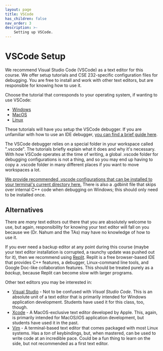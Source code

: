 ```yaml
---
layout: page
title: VSCode
has_children: false
nav_order: 3
description: >-
    Setting up VSCode.
---
```


# VSCode Setup

We recommend Visual Studio Code (VSCode) as a text editor for this course. We offer setup tutorials and CSE 232-specific configuration files for debugging. You are free to install and work with other text editors, but are responsible for knowing how to use it.

Choose the tutorial that corresponds to your operating system, if wanting to use VSCode:
- [Windows](vscode/windows)
- [MacOS](vscode/macos)
- [Linux](vscode/linux)

These tutorials will have you setup the VSCode debugger. If you are unfamiliar with how to use an IDE debugger, [you can find a brief guide here](debugging_guide.html).

The VSCode debugger relies on a special folder in your workspace called ".vscode". The tutorials briefly explain what it does and why it's necessary. With how VSCode operates at the time of writing, a global .vscode folder for debugging configurations is not a thing, and so you may end up having to copy a .vscode folder in many different places if you want to move workspaces a lot.

[We provide recommended .vscode configurations that can be installed to your terminal's current directory here.](https://github.com/CSE232-MSU/CSE232-VSCCONF) There is also a .gdbinit file that skips over internal C++ code when debugging on Windows; this should only need to be installed once.

## Alternatives

There are _many_ text editors out there that you are absolutely welcome to use, but again, responsibility for knowing your text editor will fall on you because we (Dr. Nahum and the TAs) may have no knowledge of how to use it. 

If you ever need a backup editor at any point during this course (maybe your text editor installation is corrupted, a raunchy update was pushed out for it), then we recommend using [Replit](https://replit.com/~). Replit is a free browser-based IDE that provides C++ features, a debugger, Linux-command line tools, and Google Doc-like collaboration features. This should be treated purely as a _backup_, because Replit can become slow with larger programs.

Other text editors you may be interested in:
- [Visual Studio](https://visualstudio.microsoft.com/) - Not to be confused with _Visual Studio Code_. This is an absolute unit of a text editor that is primarily intended for Windows application development. Students have used it for this class, too, though.
- [Xcode](https://developer.apple.com/xcode/) - A MacOS-exclusive text editor developed by Apple. This, again, is primarily intended for MacOS/iOS application development, but students have used it in the past.
- [Vim](https://www.vim.org/download.php) - A terminal-based text editor that comes packaged with most Linux systems. Has a _ton_ of keybindings, but, when mastered, can be used to write code at an incredible pace. Could be a fun thing to learn on the side, but not recommended as a first text editor.
